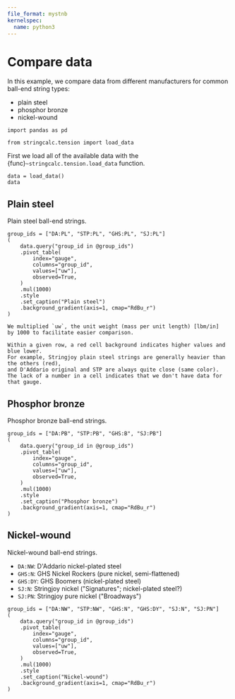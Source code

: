 ```yaml
---
file_format: mystnb
kernelspec:
  name: python3
---
```


# Compare data

In this example, we compare data from different manufacturers
for common ball-end string types:

- plain steel
- phosphor bronze
- nickel-wound

```{code-cell} ipython3
import pandas as pd

from stringcalc.tension import load_data
```

First we load all of the available data with the {func}`~stringcalc.tension.load_data` function.

```{code-cell} ipython3
data = load_data()
data
```

## Plain steel

Plain steel ball-end strings.

```{code-cell} ipython3
group_ids = ["DA:PL", "STP:PL", "GHS:PL", "SJ:PL"]
(
    data.query("group_id in @group_ids")
    .pivot_table(
        index="gauge",
        columns="group_id",
        values=["uw"],
        observed=True,
    )
    .mul(1000)
    .style
    .set_caption("Plain steel")
    .background_gradient(axis=1, cmap="RdBu_r")
)
```

```{note}
We multiplied `uw`, the unit weight (mass per unit length) [lbm/in]
by 1000 to facilitate easier comparison.
```

```{note}
Within a given row, a red cell background indicates higher values and blue lower.
For example, Stringjoy plain steel strings are generally heavier than the others (red),
and D'Addario original and STP are always quite close (same color).
The lack of a number in a cell indicates that we don't have data for that gauge.
```

## Phosphor bronze

Phosphor bronze ball-end strings.

```{code-cell} ipython3
group_ids = ["DA:PB", "STP:PB", "GHS:B", "SJ:PB"]
(
    data.query("group_id in @group_ids")
    .pivot_table(
        index="gauge",
        columns="group_id",
        values=["uw"],
        observed=True,
    )
    .mul(1000)
    .style
    .set_caption("Phosphor bronze")
    .background_gradient(axis=1, cmap="RdBu_r")
)
```

## Nickel-wound

Nickel-wound ball-end strings.

- `DA:NW`: D'Addario nickel-plated steel
- `GHS:N`: GHS Nickel Rockers (pure nickel, semi-flattened)
- `GHS:DY`: GHS Boomers (nickel-plated steel)
- `SJ:N`: Stringjoy nickel ("Signatures"; nickel-plated steel?)
- `SJ:PN`: Stringjoy pure nickel ("Broadways")

```{code-cell} ipython3
group_ids = ["DA:NW", "STP:NW", "GHS:N", "GHS:DY", "SJ:N", "SJ:PN"]
(
    data.query("group_id in @group_ids")
    .pivot_table(
        index="gauge",
        columns="group_id",
        values=["uw"],
        observed=True,
    )
    .mul(1000)
    .style
    .set_caption("Nickel-wound")
    .background_gradient(axis=1, cmap="RdBu_r")
)
```
